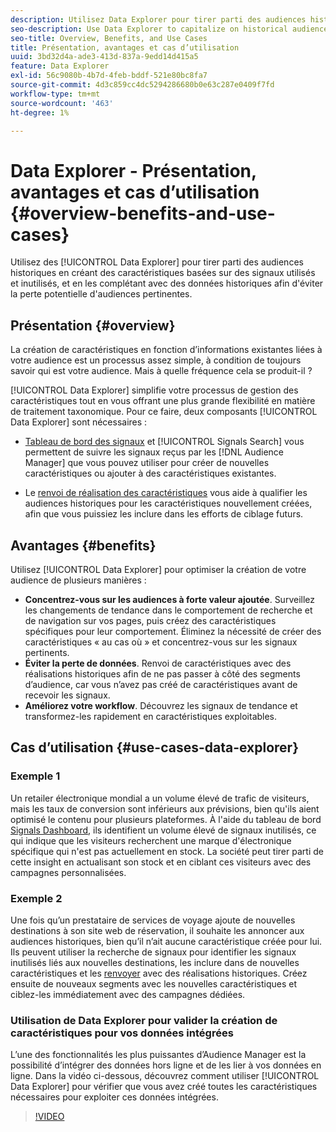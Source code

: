 ```yaml
---
description: Utilisez Data Explorer pour tirer parti des audiences historiques en créant des caractéristiques basées sur les signaux utilisés et inutilisés, et en les complétant avec des données historiques afin d’éviter la perte potentielle des audiences pertinentes.
seo-description: Use Data Explorer to capitalize on historical audiences by building traits based on used and unused signals, and backfilling them with historical data to avoid potential loss of relevant audiences.
seo-title: Overview, Benefits, and Use Cases
title: Présentation, avantages et cas d’utilisation
uuid: 3bd32d4a-ade3-413d-837a-9edd14d415a5
feature: Data Explorer
exl-id: 56c9080b-4b7d-4feb-bddf-521e80bc8fa7
source-git-commit: 4d3c859cc4dc5294286680b0e63c287e0409f7fd
workflow-type: tm+mt
source-wordcount: '463'
ht-degree: 1%

---
```


# Data Explorer - Présentation, avantages et cas d’utilisation {#overview-benefits-and-use-cases}

Utilisez des [!UICONTROL Data Explorer] pour tirer parti des audiences historiques en créant des caractéristiques basées sur des signaux utilisés et inutilisés, et en les complétant avec des données historiques afin d&#39;éviter la perte potentielle d&#39;audiences pertinentes.

## Présentation {#overview}

La création de caractéristiques en fonction d’informations existantes liées à votre audience est un processus assez simple, à condition de toujours savoir qui est votre audience. Mais à quelle fréquence cela se produit-il ?

[!UICONTROL Data Explorer] simplifie votre processus de gestion des caractéristiques tout en vous offrant une plus grande flexibilité en matière de traitement taxonomique. Pour ce faire, deux composants [!UICONTROL Data Explorer] sont nécessaires :

* [Tableau de bord des signaux](../../features/data-explorer/data-explorer-signals-dashboard.md) et [!UICONTROL Signals Search] vous permettent de suivre les signaux reçus par les [!DNL Audience Manager] que vous pouvez utiliser pour créer de nouvelles caractéristiques ou ajouter à des caractéristiques existantes.

* Le [renvoi de réalisation des caractéristiques](../../features/data-explorer/data-explorer-trait-backfill.md) vous aide à qualifier les audiences historiques pour les caractéristiques nouvellement créées, afin que vous puissiez les inclure dans les efforts de ciblage futurs.

## Avantages {#benefits}

Utilisez [!UICONTROL Data Explorer] pour optimiser la création de votre audience de plusieurs manières :

* **Concentrez-vous sur les audiences à forte valeur ajoutée**. Surveillez les changements de tendance dans le comportement de recherche et de navigation sur vos pages, puis créez des caractéristiques spécifiques pour leur comportement. Éliminez la nécessité de créer des caractéristiques « au cas où » et concentrez-vous sur les signaux pertinents.
* **Éviter la perte de données**. Renvoi de caractéristiques avec des réalisations historiques afin de ne pas passer à côté des segments d’audience, car vous n’avez pas créé de caractéristiques avant de recevoir les signaux.
* **Améliorez votre workflow**. Découvrez les signaux de tendance et transformez-les rapidement en caractéristiques exploitables.

## Cas d’utilisation {#use-cases-data-explorer}

### Exemple 1

Un retailer électronique mondial a un volume élevé de trafic de visiteurs, mais les taux de conversion sont inférieurs aux prévisions, bien qu&#39;ils aient optimisé le contenu pour plusieurs plateformes. À l&#39;aide du tableau de bord [Signals Dashboard](../../features/data-explorer/data-explorer-signals-dashboard.md), ils identifient un volume élevé de signaux inutilisés, ce qui indique que les visiteurs recherchent une marque d&#39;électronique spécifique qui n&#39;est pas actuellement en stock. La société peut tirer parti de cette insight en actualisant son stock et en ciblant ces visiteurs avec des campagnes personnalisées.

### Exemple 2

Une fois qu’un prestataire de services de voyage ajoute de nouvelles destinations à son site web de réservation, il souhaite les annoncer aux audiences historiques, bien qu’il n’ait aucune caractéristique créée pour lui. Ils peuvent utiliser la recherche de signaux pour identifier les signaux inutilisés liés aux nouvelles destinations, les inclure dans de nouvelles caractéristiques et les [renvoyer](../../features/data-explorer/data-explorer-trait-backfill.md) avec des réalisations historiques. Créez ensuite de nouveaux segments avec les nouvelles caractéristiques et ciblez-les immédiatement avec des campagnes dédiées.

### Utilisation de Data Explorer pour valider la création de caractéristiques pour vos données intégrées

L’une des fonctionnalités les plus puissantes d’Audience Manager est la possibilité d’intégrer des données hors ligne et de les lier à vos données en ligne. Dans la vidéo ci-dessous, découvrez comment utiliser [!UICONTROL Data Explorer] pour vérifier que vous avez créé toutes les caractéristiques nécessaires pour exploiter ces données intégrées.

>[!VIDEO](https://video.tv.adobe.com/v/25149/)
